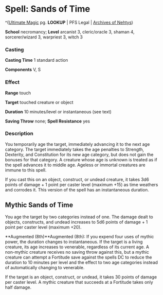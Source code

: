 # Spell: Sands of Time

^([Ultimate Magic][ss-sands-of-time] pg. **LOOKUP** | PFS Legal | [Archives of Nehtys][sn-sands-of-time])

**School** necromancy; **Level** arcanist 3, cleric/oracle 3, shaman 4, sorcerer/wizard 3, warpriest 3, witch 3

### Casting

**Casting Time** 1 standard action  

**Components** V, S

### Effect

**Range** touch  

**Target** touched creature or object  

**Duration** 10 minutes/level or instantaneous (see text)  

**Saving Throw** none; **Spell Resistance** yes

### Description

You temporarily age the target, immediately advancing it to the next age category. The target immediately takes the age penalties to Strength, Dexterity, and Constitution for its new age category, but does not gain the bonuses for that category. A creature whose age is unknown is treated as if the spell advances it to middle age. Ageless or immortal creatures are immune to this spell.  

If you cast this on an object, construct, or undead creature, it takes 3d6 points of damage + 1 point per caster level (maximum +15) as time weathers and corrodes it. This version of the spell has an instantaneous duration.

## Mythic Sands of Time

You age the target by two categories instead of one. The damage dealt to objects, constructs, and undead increases to 5d6 points of damage + 1 point per caster level (maximum +20).   

**Augmented (8th)**Augmented (8th): If you expend four uses of mythic power, the duration changes to instantaneous. If the target is a living creature, its age increases to venerable, regardless of its current age. A non-mythic creature receives no saving throw against this, but a mythic creature can attempt a Fortitude save against the spells DC to reduce the duration to 10 minutes per level and the effect to two age categories instead of automatically changing to venerable.  

If the target is an object, construct, or undead, it takes 30 points of damage per caster level. A mythic creature that succeeds at a Fortitude takes only half damage.

[ss-sands-of-time]: http://paizo.com/pathfinderRPG/v57
[sn-sands-of-time]: http://www.archivesofnethys.com/SpellDisplay.aspx?ItemName=Sands%20of%20Time
